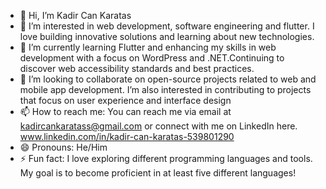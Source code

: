 - 👋 Hi, I’m Kadir Can Karatas
- 👀 I’m interested in web development, software engineering and flutter. I love building innovative solutions and learning about new technologies.
- 🌱 I’m currently learning Flutter and enhancing my skills in web development with a focus on WordPress and .NET.Continuing to discover web accessibility standards and best practices.
- 💞️ I’m looking to collaborate on open-source projects related to web and mobile app development. I’m also interested in contributing to projects that focus on user experience and interface design
- 📫 How to reach me: You can reach me via email at kadircankaratass@gmail.com or connect with me on LinkedIn here. www.linkedin.com/in/kadir-can-karatas-539801290
- 😄 Pronouns: He/Him
- ⚡ Fun fact: I love exploring different programming languages and tools. My goal is to become proficient in at least five different languages!

<!---
kckaratass/kckaratass is a ✨ special ✨ repository because its `README.md` (this file) appears on your GitHub profile.
You can click the Preview link to take a look at your changes.
--->
